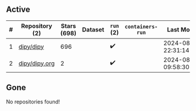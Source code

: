## Active
| # | Repository (2) | Stars (698) | Dataset | `run` (2) | `containers-run` | Last Modified |
| --- | --- | --- | --- | --- | --- | --- |
| 1 | [dipy/dipy](https://github.com/dipy/dipy) | 696 |  | :heavy_check_mark: |  | 2024-08-05 22:31:14+00:00 |
| 2 | [dipy/dipy.org](https://github.com/dipy/dipy.org) | 2 |  | :heavy_check_mark: |  | 2024-08-05 09:58:30+00:00 |

## Gone
No repositories found!
